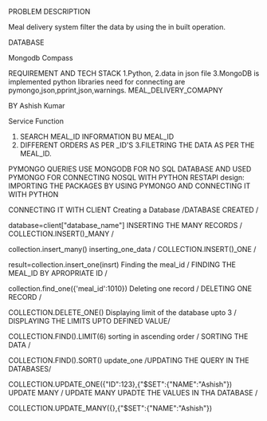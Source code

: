 PROBLEM DESCRIPTION

Meal delivery system filter the data by using the in built operation.

DATABASE

Mongodb Compass

REQUIREMENT AND TECH STACK
1.Python,
2.data in json file
3.MongoDB is implemented python libraries need for connecting are pymongo,json,pprint,json,warnings.
MEAL_DELIVERY_COMAPNY

BY Ashish Kumar

Service Function
1. SEARCH MEAL_ID INFORMATION BU MEAL_ID
2. DIFFERENT ORDERS AS PER _ID'S
3.FILETRING THE DATA AS PER THE MEAL_ID.

PYMONGO QUERIES
USE MONGODB FOR NO SQL DATABASE AND USED PYMONGO FOR CONNECTING NOSQL WITH PYTHON
RESTAPI design:
IMPORTING THE PACKAGES BY USING PYMONGO AND CONNECTING IT WITH PYTHON

CONNECTING IT WITH CLIENT
Creating a Database
/DATABASE CREATED /

database=client["database_name"]
INSERTING THE MANY RECORDS
/ COLLECTION.INSERT()_MANY /

collection.insert_many()
inserting_one_data
/ COLLECTION.INSERT()_ONE /

result=collection.insert_one(insrt)
Finding the meal_id
/ FINDING THE MEAL_ID BY APROPRIATE ID /

collection.find_one({'meal_id':1010})
Deleting one record
/ DELETING ONE RECORD /

COLLECTION.DELETE_ONE()
Displaying limit of the database upto 3
/ DISPLAYING THE LIMITS UPTO DEFINED VALUE/

COLLECTION.FIND().LIMIT(6)
sorting in ascending order
/ SORTING THE DATA /

COLLECTION.FIND().SORT()
update_one
/UPDATING THE QUERY IN THE DATABASES/

COLLECTION.UPDATE_ONE({"ID":123},{"$SET":{"NAME":"Ashish"})
UPDATE MANY
/ UPDATE MANY UPADTE THE VALUES IN THA DATABASE /

COLLECTION.UPDATE_MANY({},{"$SET":{"NAME":"Ashish"})
